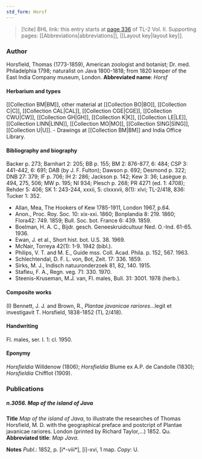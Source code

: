 ```yaml
---
std_form: Horsf
---
```


> [!cite] BHL link: this entry starts at [page 336](https://www.biodiversitylibrary.org/page/33068578) of TL-2 Vol. II.
> Supporting pages: [[Abbreviations|abbreviations]], [[Layout key|layout key]].

### Author

Horsfield, Thomas (1773-1859), American zoologist and botanist; Dr. med. Philadelphia 1798; naturalist on Java 1800-1818; from 1820 keeper of the East India Company museum, London. 
**Abbreviated name**: *Horsf*

#### Herbarium and types

[[Collection BM|BM]], other material at [[Collection BO|BO]], [[Collection C|C]], [[Collection CAL|CAL]], [[Collection CGE|CGE]], [[Collection CWU|CW]], [[Collection GH|GH]], [[Collection K|K]], [[Collection LE|LE]], [[Collection LINN|LINN]], [[Collection MO|MO]], [[Collection SING|SING]], [[Collection U|U]]. - Drawings at [[Collection BM|BM]] and India Office Library.

#### Bibliography and biography

Backer p. 273; Barnhart 2: 205; BB p. 155; BM 2: 876-877, 6: 484; CSP 3: 441-442, 6: 691; DAB (by J. F. Fulton); Dawson p. 692; Desmond p. 322; DNB 27: 379; IF p. 706; IH 2: 286; Jackson p. 142; Kew 3: 36; Lasègue p. 494, 275, 506; MW p. 195; NI 934; Plesch p. 268; PR 4271 (ed. 1: 4708); Rehder 5: 406; SK 1: 243-244, xxxii, 5: clxxxvii, 8(1): xlvi; TL-2/418, 836: Tucker 1: 352.
- Allan, Mea, The Hookers of Kew 1785-1911, London 1967, p.64.
- Anon., Proc. Roy. Soc. 10: xix-xxi. 1860; Bonplandia 8: 219. 1860; Flora42: 749. 1859; Bull. Soc. bot. France 6: 439. 1859.
- Boelman, H. A. C., Bijdr. gesch. Geneeskruidcultuur Ned. O.-Ind. 61-65. 1936.
- Ewan, J. et al., Short hist. bot. U.S. 38. 1969.
- McNair, Torreya 42(1): 1-9. 1942 (bibl.).
- Philips, V. T. and M. E., Guide mss. Coll. Acad. Phila. p. 152, 567. 1963.
- Schlechtendal, D. F. L. von, Bot, Zeit. 17: 336. 1859.
- Sirks, M. J., Indisch natuuronderzoek 81, 82, 140. 1915.
- Stafleu, F. A., Regn. veg. 71: 330. 1970.
- Steenis-Kruseman, M.J. van, Fl. males, Bull. 31: 3001. 1978 (herb.).

#### Composite works

(I) Bennett, J. J. and Brown, R., *Plantae javanicae rariores*...legit et investigavit T. Horsfield, 1838-1852 (TL 2/418).

#### Handwriting

Fl. males, ser. I. 1: cl. 1950.

#### Eponymy

*Horsfieldia* Willdenow (1806); *Horsfieldia* Blume ex A.P. de Candolle (1830); *Horsfieldia* Chifflot (1909).

### Publications

##### n.3056. Map of the island of Java

**Title**
*Map of the island of Java*, to illustrate the researches of Thomas Horsfield, M. D. with the geographical preface and postcript of Plantae javanicae rariores. London (printed by Richard Taylor,...) 1852. Qu.
**Abbreviated title**: *Map Java*.

**Notes**
*Publ*.: 1852, p. \[i\*-viii\*\], \[i\]-xvi, 1 map. *Copy*: U.

